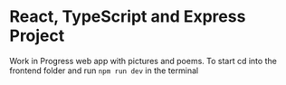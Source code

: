 # React, TypeScript and Express Project

Work in Progress web app with pictures and poems.
To start cd into the frontend folder and run `npm run dev` in the terminal 
